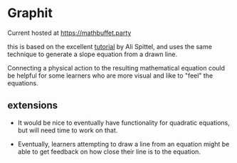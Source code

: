 # Graphit

Current hosted at https://mathbuffet.party

this is based on the excellent [tutorial](https://dev.to/aspittel/how-to-create-the-drawing-interaction-on-dev-s-offline-page-1mbe) by Ali Spittel, and uses the same technique to generate a slope equation from a drawn line.

Connecting a physical action to the resulting mathematical equation could be
helpful for some learners who are more visual and like to "feel" the equations.

## extensions

- It would be nice to eventually have functionality for quadratic equations, but will need time to work on that.

- Eventually, learners attempting to draw a line from an equation might be able to
get feedback on how close their line is to the equation.
